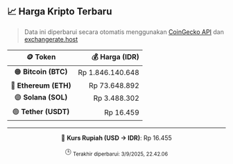 

<!-- HARGA_KRIPTO -->
## 📈 Harga Kripto Terbaru

> Data ini diperbarui secara otomatis menggunakan [CoinGecko API](https://www.coingecko.com/) dan [exchangerate.host](https://exchangerate.host/)

<div align="center">

| 🪙 Token | 💰 Harga (IDR) |
|:------:|---------------:|
| 🟠 **Bitcoin (BTC)**   | Rp 1.846.140.648 |
| 🔵 **Ethereum (ETH)**  | Rp 73.648.892 |
| 🟣 **Solana (SOL)**    | Rp 3.488.302 |
| 🟢 **Tether (USDT)**   | Rp 16.459 |

---

💱 **Kurs Rupiah (USD → IDR)**: Rp 16.455

🕒 <sub>Terakhir diperbarui: 3/9/2025, 22.42.06</sub>

</div>
<!-- /HARGA_KRIPTO -->